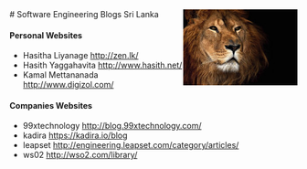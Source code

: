 <img src="2.jpg" style="float: right">
# Software Engineering Blogs Sri Lanka 

#### Personal Websites
* Hasitha Liyanage http://zen.lk/
* Hasith Yaggahavita  http://www.hasith.net/
* Kamal Mettananada http://www.digizol.com/

#### Companies Websites
* 99xtechnology http://blog.99xtechnology.com/
* kadira https://kadira.io/blog
* leapset http://engineering.leapset.com/category/articles/
* ws02 http://wso2.com/library/
